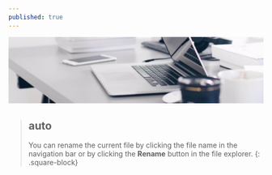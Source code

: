 ```yaml
---
published: true
---
```

[![Benjamin Bannekat ](https://raw.githubusercontent.com/hamid-abbaszadeh/hamid-abbaszadeh.github.io/master/images/post1.jpg)](https://hamid-abbaszadeh.github.io/Trees-Algorithm/)

>## auto
>You can rename the current file by clicking the file name in the navigation bar or by clicking the **Rename** button in the file explorer.
{: .square-block}
